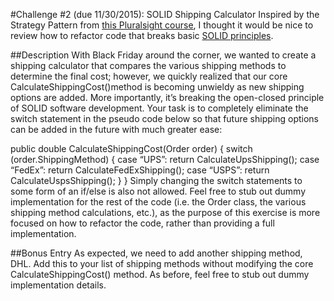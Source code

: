 #Challenge #2 (due 11/30/2015): SOLID Shipping Calculator
Inspired by the Strategy Pattern from [this Pluralsight course](http://app.pluralsight.com/library/courses/patterns-library/table-of-contents), I thought it would be nice to review how to refactor code that breaks basic [SOLID principles](http://app.pluralsight.com/courses/principles-oo-design).

##Description
With Black Friday around the corner, we wanted to create a shipping calculator that compares the various shipping methods to determine the final cost; however, we quickly realized that our core CalculateShippingCost()method is becoming unwieldy as new shipping options are added.  More importantly, it’s breaking the open-closed principle of SOLID software development.  Your task is to completely eliminate the switch statement in the pseudo code below so that future shipping options can be added in the future with much greater ease:

public double CalculateShippingCost(Order order) {
	switch (order.ShippingMethod) {
		case “UPS”: return CalculateUpsShipping();
		case “FedEx”: return CalculateFedExShipping();
		case “USPS”: return CalculateUspsShipping();
	}
}
Simply changing the switch statements to some form of an if/else is also not allowed.  Feel free to stub out dummy implementation for the rest of the code (i.e. the Order class, the various shipping method calculations, etc.), as the purpose of this exercise is more focused on how to refactor the code, rather than providing a full implementation.

##Bonus Entry
As expected, we need to add another shipping method, DHL.  Add this to your list of shipping methods without modifying the core CalculateShippingCost() method.  As before, feel free to stub out dummy implementation details.
